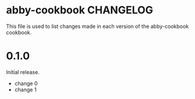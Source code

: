 # abby-cookbook CHANGELOG

This file is used to list changes made in each version of the abby-cookbook cookbook.

# 0.1.0

Initial release.

- change 0
- change 1

